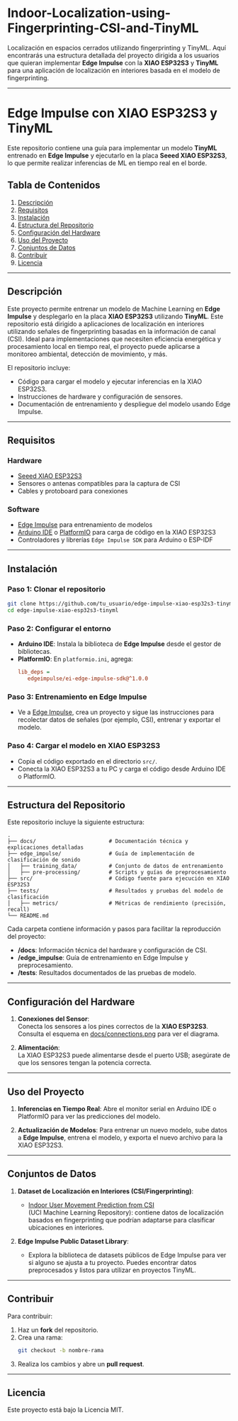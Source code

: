 
# Indoor-Localization-using-Fingerprinting-CSI-and-TinyML

Localización en espacios cerrados utilizando fingerprinting y TinyML. Aquí encontrarás una estructura detallada del proyecto dirigida a los usuarios que quieran implementar **Edge Impulse** con la **XIAO ESP32S3** y **TinyML** para una aplicación de localización en interiores basada en el modelo de fingerprinting.

---

# Edge Impulse con XIAO ESP32S3 y TinyML

Este repositorio contiene una guía para implementar un modelo **TinyML** entrenado en **Edge Impulse** y ejecutarlo en la placa **Seeed XIAO ESP32S3**, lo que permite realizar inferencias de ML en tiempo real en el borde. 

## Tabla de Contenidos
1. [Descripción](#descripción)
2. [Requisitos](#requisitos)
3. [Instalación](#instalación)
4. [Estructura del Repositorio](#estructura-del-repositorio)
5. [Configuración del Hardware](#configuración-del-hardware)
6. [Uso del Proyecto](#uso-del-proyecto)
7. [Conjuntos de Datos](#conjuntos-de-datos)
8. [Contribuir](#contribuir)
9. [Licencia](#licencia)

---

## Descripción

Este proyecto permite entrenar un modelo de Machine Learning en **Edge Impulse** y desplegarlo en la placa **XIAO ESP32S3** utilizando **TinyML**. Este repositorio está dirigido a aplicaciones de localización en interiores utilizando señales de fingerprinting basadas en la información de canal (CSI). Ideal para implementaciones que necesiten eficiencia energética y procesamiento local en tiempo real, el proyecto puede aplicarse a monitoreo ambiental, detección de movimiento, y más.

El repositorio incluye:
- Código para cargar el modelo y ejecutar inferencias en la XIAO ESP32S3.
- Instrucciones de hardware y configuración de sensores.
- Documentación de entrenamiento y despliegue del modelo usando Edge Impulse.

---

## Requisitos

### Hardware
- [Seeed XIAO ESP32S3](https://www.seeedstudio.com/XIAO-ESP32S3-p-5320.html)
- Sensores o antenas compatibles para la captura de CSI
- Cables y protoboard para conexiones

### Software
- [Edge Impulse](https://www.edgeimpulse.com/) para entrenamiento de modelos
- [Arduino IDE](https://www.arduino.cc/en/software) o [PlatformIO](https://platformio.org/) para carga de código en la XIAO ESP32S3
- Controladores y librerías `Edge Impulse SDK` para Arduino o ESP-IDF

---

## Instalación

### Paso 1: Clonar el repositorio
   ```bash
   git clone https://github.com/tu_usuario/edge-impulse-xiao-esp32s3-tinyml.git
   cd edge-impulse-xiao-esp32s3-tinyml
   ```

### Paso 2: Configurar el entorno
   - **Arduino IDE**: Instala la biblioteca de **Edge Impulse** desde el gestor de bibliotecas.
   - **PlatformIO**: En `platformio.ini`, agrega:
     ```ini
     lib_deps = 
        edgeimpulse/ei-edge-impulse-sdk@^1.0.0
     ```

### Paso 3: Entrenamiento en Edge Impulse
   - Ve a [Edge Impulse](https://studio.edgeimpulse.com/), crea un proyecto y sigue las instrucciones para recolectar datos de señales (por ejemplo, CSI), entrenar y exportar el modelo.

### Paso 4: Cargar el modelo en XIAO ESP32S3
   - Copia el código exportado en el directorio `src/`.
   - Conecta la XIAO ESP32S3 a tu PC y carga el código desde Arduino IDE o PlatformIO.

---

## Estructura del Repositorio

Este repositorio incluye la siguiente estructura:

```plaintext
.
├── docs/                       # Documentación técnica y explicaciones detalladas
├── edge_impulse/               # Guía de implementación de clasificación de sonido
│   ├── training_data/          # Conjunto de datos de entrenamiento
│   ├── pre-processing/         # Scripts y guías de preprocesamiento
├── src/                        # Código fuente para ejecución en XIAO ESP32S3
├── tests/                      # Resultados y pruebas del modelo de clasificación
│   ├── metrics/                # Métricas de rendimiento (precisión, recall)
└── README.md
```

Cada carpeta contiene información y pasos para facilitar la reproducción del proyecto:

- **/docs**: Información técnica del hardware y configuración de CSI.
- **/edge_impulse**: Guía de entrenamiento en Edge Impulse y preprocesamiento.
- **/tests**: Resultados documentados de las pruebas de modelo.

---

## Configuración del Hardware

1. **Conexiones del Sensor**:  
   Conecta los sensores a los pines correctos de la **XIAO ESP32S3**. Consulta el esquema en [docs/connections.png](./docs/connections.png) para ver el diagrama.

2. **Alimentación**:  
   La XIAO ESP32S3 puede alimentarse desde el puerto USB; asegúrate de que los sensores tengan la potencia correcta.

---

## Uso del Proyecto

1. **Inferencias en Tiempo Real**:
   Abre el monitor serial en Arduino IDE o PlatformIO para ver las predicciones del modelo.

2. **Actualización de Modelos**:
   Para entrenar un nuevo modelo, sube datos a **Edge Impulse**, entrena el modelo, y exporta el nuevo archivo para la XIAO ESP32S3.

---

## Conjuntos de Datos

1. **Dataset de Localización en Interiores (CSI/Fingerprinting)**:
   - [Indoor User Movement Prediction from CSI](https://archive.ics.uci.edu/ml/datasets/Wireless+Indoor+Localization)  
     (UCI Machine Learning Repository): contiene datos de localización basados en fingerprinting que podrían adaptarse para clasificar ubicaciones en interiores.
   
2. **Edge Impulse Public Dataset Library**:
   - Explora la biblioteca de datasets públicos de Edge Impulse para ver si alguno se ajusta a tu proyecto. Puedes encontrar datos preprocesados y listos para utilizar en proyectos TinyML.

---

## Contribuir

Para contribuir:
1. Haz un **fork** del repositorio.
2. Crea una rama:
   ```bash
   git checkout -b nombre-rama
   ```
3. Realiza los cambios y abre un **pull request**.

---

## Licencia

Este proyecto está bajo la Licencia MIT.
